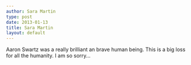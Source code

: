 ```yaml
---
author: Sara Martin
type: post
date: 2013-01-13
title: Sara Martin
layout: default
---
```

Aaron Swartz was a really brilliant an brave human being. This is a big loss for all the humanity. I am so sorry…
